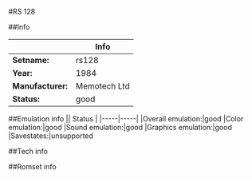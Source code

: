 #RS 128

##Info

||Info|
|-----|-----|
|**Setname:**|rs128
|**Year:**|1984
|**Manufacturer:**|Memotech Ltd
|**Status:**|good

##Emulation info
|| Status |
|-----|-----|
|Overall emulation:|good
|Color emulation:|good
|Sound emulation:|good
|Graphics emulation:|good
|Savestates:|unsupported

##Tech info

##Romset info

<!--- START OF EDITED COMMENT DO NOT TOUCH TEXT ABOVE-->
